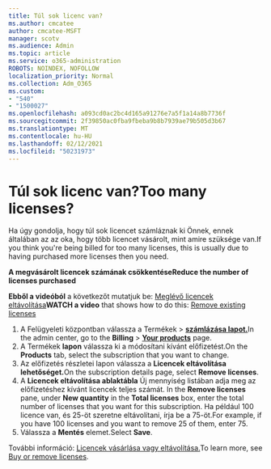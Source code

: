 ```yaml
---
title: Túl sok licenc van?
ms.author: cmcatee
author: cmcatee-MSFT
manager: scotv
ms.audience: Admin
ms.topic: article
ms.service: o365-administration
ROBOTS: NOINDEX, NOFOLLOW
localization_priority: Normal
ms.collection: Adm_O365
ms.custom:
- "540"
- "1500027"
ms.openlocfilehash: a093cd0ac2bc4d165a91276e7a5f1a14a8b7736f
ms.sourcegitcommit: 2f39850ac0fba9fbeba9b8b7939ae79b505d3b67
ms.translationtype: MT
ms.contentlocale: hu-HU
ms.lasthandoff: 02/12/2021
ms.locfileid: "50231973"
---
```

# <a name="too-many-licenses"></a><span data-ttu-id="2a332-102">Túl sok licenc van?</span><span class="sxs-lookup"><span data-stu-id="2a332-102">Too many licenses?</span></span>

<span data-ttu-id="2a332-103">Ha úgy gondolja, hogy túl sok licencet számláznak ki Önnek, ennek általában az az oka, hogy több licencet vásárolt, mint amire szüksége van.</span><span class="sxs-lookup"><span data-stu-id="2a332-103">If you think you're being billed for too many licenses, this is usually due to having purchased more licenses then you need.</span></span>
  
<span data-ttu-id="2a332-104">**A megvásárolt licencek számának csökkentése**</span><span class="sxs-lookup"><span data-stu-id="2a332-104">**Reduce the number of licenses purchased**</span></span>

<span data-ttu-id="2a332-105">**Ebből a videóból** a következőt mutatjuk be: [Meglévő licencek eltávolítása](https://go.microsoft.com/fwlink/p/?linkid=2154938)</span><span class="sxs-lookup"><span data-stu-id="2a332-105">**WATCH a video** that shows how to do this: [Remove existing licenses](https://go.microsoft.com/fwlink/p/?linkid=2154938)</span></span>
  
1. <span data-ttu-id="2a332-106">A Felügyeleti központban válassza  a Termékek \> **[számlázása lapot.](https://go.microsoft.com/fwlink/p/?linkid=842054)**</span><span class="sxs-lookup"><span data-stu-id="2a332-106">In the admin center, go to the **Billing** \> **[Your products](https://go.microsoft.com/fwlink/p/?linkid=842054)** page.</span></span>
2. <span data-ttu-id="2a332-107">A Termékek **lapon** válassza ki a módosítani kívánt előfizetést.</span><span class="sxs-lookup"><span data-stu-id="2a332-107">On the **Products** tab, select the subscription that you want to change.</span></span>
3. <span data-ttu-id="2a332-108">Az előfizetés részletei lapon válassza a **Licencek eltávolítása lehetőséget.**</span><span class="sxs-lookup"><span data-stu-id="2a332-108">On the subscription details page, select **Remove licenses**.</span></span>
4. <span data-ttu-id="2a332-109">A **Licencek eltávolítása ablaktábla** Új  mennyiség listában adja meg az előfizetéshez kívánt licencek teljes számát. </span><span class="sxs-lookup"><span data-stu-id="2a332-109">In the **Remove licenses** pane, under **New quantity** in the **Total licenses** box, enter the total number of licenses that you want for this subscription.</span></span> <span data-ttu-id="2a332-110">Ha például 100 licence van, és 25-öt szeretne eltávolítani, írja be a 75-öt.</span><span class="sxs-lookup"><span data-stu-id="2a332-110">For example, if you have 100 licenses and you want to remove 25 of them, enter 75.</span></span>
5. <span data-ttu-id="2a332-111">Válassza a **Mentés** elemet.</span><span class="sxs-lookup"><span data-stu-id="2a332-111">Select **Save**.</span></span>

<span data-ttu-id="2a332-112">További információ: [Licencek vásárlása vagy eltávolítása.](https://docs.microsoft.com/microsoft-365/commerce/licenses/buy-licenses)</span><span class="sxs-lookup"><span data-stu-id="2a332-112">To learn more, see [Buy or remove licenses](https://docs.microsoft.com/microsoft-365/commerce/licenses/buy-licenses).</span></span>